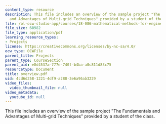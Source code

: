 ```yaml
---
content_type: resource
description: This file includes an overview of the sample project "The Fundamentals
  and Advantages of Multi-grid Techniques" provided by a student of the class.
file: /ol-ocw-studio-app/courses/18-086-mathematical-methods-for-engineers-ii-spring-2006/4cd6d25812214df9a2883e6a96ab3229_overview.pdf
file_size: 68982
file_type: application/pdf
learning_resource_types:
- Projects
license: https://creativecommons.org/licenses/by-nc-sa/4.0/
ocw_type: OCWFile
parent_title: Projects
parent_type: CourseSection
parent_uid: e8d4537a-777e-740f-b4ba-a0c811d83c75
resourcetype: Document
title: overview.pdf
uid: 4cd6d258-1221-4df9-a288-3e6a96ab3229
video_files:
  video_thumbnail_file: null
video_metadata:
  youtube_id: null
---
```

This file includes an overview of the sample project "The Fundamentals and Advantages of Multi-grid Techniques" provided by a student of the class.